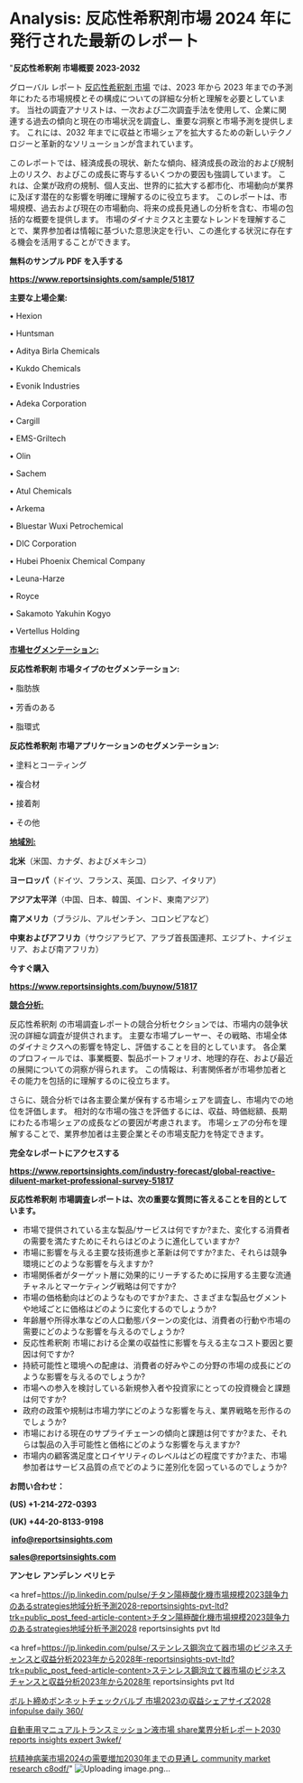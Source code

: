 # Analysis: 反応性希釈剤市場 2024 年に発行された最新のレポート

"<strong>反応性希釈剤 市場概要 2023-2032</strong>

グローバル レポート <a href=https://www.reportsinsights.com/sample/51817>反応性希釈剤 市場</a> では、2023 年から 2023 年までの予測年にわたる市場規模とその構成についての詳細な分析と理解を必要としています。 当社の調査アナリストは、一次および二次調査手法を使用して、企業に関連する過去の傾向と現在の市場状況を調査し、重要な洞察と市場予測を提供します。 これには、2032 年までに収益と市場シェアを拡大​​するための新しいテクノロジーと革新的なソリューションが含まれています。

このレポートでは、経済成長の現状、新たな傾向、経済成長の政治的および規制上のリスク、およびこの成長に寄与するいくつかの要因も強調しています。 これは、企業が政府の規制、個人支出、世界的に拡大する都市化、市場動向が業界に及ぼす潜在的な影響を明確に理解するのに役立ちます。 このレポートは、市場規模、過去および現在の市場動向、将来の成長見通しの分析を含む、市場の包括的な概要を提供します。 市場のダイナミクスと主要なトレンドを理解することで、業界参加者は情報に基づいた意思決定を行い、この進化する状況に存在する機会を活用することができます。

<strong><b>無料のサンプル PDF を入手する</b></strong>

<a href=https://www.reportsinsights.com/sample/51817><strong><u>https://www.reportsinsights.com/sample/51817</u></strong></a>

<strong>主要な上場企業:</strong>

• Hexion

• Huntsman

• Aditya Birla Chemicals

• Kukdo Chemicals

• Evonik Industries

• Adeka Corporation

• Cargill

• EMS-Griltech

• Olin

• Sachem

• Atul Chemicals

• Arkema

• Bluestar Wuxi Petrochemical

• DIC Corporation

• Hubei Phoenix Chemical Company

• Leuna-Harze

• Royce

• Sakamoto Yakuhin Kogyo

• Vertellus Holding

<strong><u>市場セグメンテーション</u></strong><strong><u>:</u></strong>

<strong>反応性希釈剤 市場タイプのセグメンテーション:</strong>

• 脂肪族

• 芳香のある

• 脂環式

<strong>反応性希釈剤 市場アプリケーションのセグメンテーション:</strong>

• 塗料とコーティング

• 複合材

• 接着剤

• その他

<strong><u>地域別</u></strong><strong><u>:</u></strong>

<strong>北米</strong>（米国、カナダ、およびメキシコ）

<strong>ヨーロッパ</strong>（ドイツ、フランス、英国、ロシア、イタリア）

<strong>アジア太平洋</strong>（中国、日本、韓国、インド、東南アジア）

<strong>南アメリカ</strong>（ブラジル、アルゼンチン、コロンビアなど）

<strong>中東およびアフリカ</strong>（サウジアラビア、アラブ首長国連邦、エジプト、ナイジェリア、および南アフリカ）

<strong>今すぐ購入</strong>

<a href=https://www.reportsinsights.com/buynow/51817><strong><u>https://www.reportsinsights.com/buynow/51817</u></strong></a>

<strong><u>競合分析:</u></strong>

反応性希釈剤 の市場調査レポートの競合分析セクションでは、市場内の競争状況の詳細な調査が提供されます。 主要な市場プレーヤー、その戦略、市場全体のダイナミクスへの影響を特定し、評価することを目的としています。 各企業のプロフィールでは、事業概要、製品ポートフォリオ、地理的存在、および最近の展開についての洞察が得られます。 この情報は、利害関係者が市場参加者とその能力を包括的に理解するのに役立ちます。

さらに、競合分析では各主要企業が保有する市場シェアを調査し、市場内での地位を評価します。 相対的な市場の強さを評価するには、収益、時価総額、長期にわたる市場シェアの成長などの要因が考慮されます。 市場シェアの分布を理解することで、業界参加者は主要企業とその市場支配力を特定できます。

<strong>完全なレポートにアクセスする</strong>

<a href=https://www.reportsinsights.com/industry-forecast/global-reactive-diluent-market-professional-survey-51817><strong><u><b>https://www.reportsinsights.com/industry-forecast/global-reactive-diluent-market-professional-survey-51817</b></u></strong></a>

<strong><b>反応性希釈剤 市場調査レポートは、次の重要な質問に答えることを目的としています。</b></strong>
<ul>
  <li>市場で提供されている主な製品/サービスは何ですか?また、変化する消費者の需要を満たすためにそれらはどのように進化していますか?</li>
  <li>市場に影響を与える主要な技術進歩と革新は何ですか?また、それらは競争環境にどのような影響を与えますか?</li>
  <li>市場関係者がターゲット層に効果的にリーチするために採用する主要な流通チャネルとマーケティング戦略は何ですか?</li>
  <li>市場の価格動向はどのようなものですか?また、さまざまな製品セグメントや地域ごとに価格はどのように変化するのでしょうか?</li>
  <li>年齢層や所得水準などの人口動態パターンの変化は、消費者の行動や市場の需要にどのような影響を与えるのでしょうか?</li>
  <li>反応性希釈剤 市場における企業の収益性に影響を与える主なコスト要因と要因は何ですか?</li>
  <li>持続可能性と環境への配慮は、消費者の好みやこの分野の市場の成長にどのような影響を与えるのでしょうか?</li>
  <li>市場への参入を検討している新規参入者や投資家にとっての投資機会と課題は何ですか?</li>
  <li>政府の政策や規制は市場力学にどのような影響を与え、業界戦略を形作るのでしょうか?</li>
  <li>市場における現在のサプライチェーンの傾向と課題は何ですか?また、それらは製品の入手可能性と価格にどのような影響を与えますか?</li>
  <li>市場内の顧客満足度とロイヤリティのレベルはどの程度ですか?また、市場参加者はサービス品質の点でどのように差別化を図っているのでしょうか?</li>
</ul>
<strong>お問い合わせ：</strong>

<strong>(US) +1-214-272-0393</strong>

<strong>(UK) +44-20-8133-9198</strong>

<strong> </strong><a href=info@reportsinsights.com><strong><u>info@reportsinsights.com</u></strong></a>

<a href=sales@reportsinsights.com><strong><u>sales@reportsinsights.com</u></strong></a>

<strong>アンセレ アンデレン ベリヒテ</strong>

<a href=https://jp.linkedin.com/pulse/チタン陽極酸化機市場規模2023競争力のあるstrategies地域分析予測2028-reportsinsights-pvt-ltd?trk=public_post_feed-article-content>チタン陽極酸化機市場規模2023競争力のあるstrategies地域分析予測2028 reportsinsights pvt ltd</a>

<a href=https://jp.linkedin.com/pulse/ステンレス鋼泡立て器市場のビジネスチャンスと収益分析2023年から2028年-reportsinsights-pvt-ltd?trk=public_post_feed-article-content>ステンレス鋼泡立て器市場のビジネスチャンスと収益分析2023年から2028年 reportsinsights pvt ltd</a>

<a href=https://www.linkedin.com/pulse/ボルト締めボンネットチェックバルブ-市場2023の収益シェアサイズ2028-infopulse-daily-360/>ボルト締めボンネットチェックバルブ 市場2023の収益シェアサイズ2028 infopulse daily 360/</a>

<a href=https://www.linkedin.com/pulse/自動車用マニュアルトランスミッション液市場-share業界分析レポート2030-reports-insights-expert-3wkef/>自動車用マニュアルトランスミッション液市場 share業界分析レポート2030 reports insights expert 3wkef/</a>

<a href=https://www.linkedin.com/pulse/抗精神病薬市場2024の需要増加2030年までの見通し-community-market-research-c8odf/>抗精神病薬市場2024の需要増加2030年までの見通し community market research c8odf/</a>"
![Uploading image.png…]()
